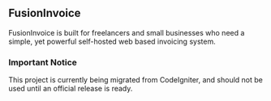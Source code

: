 ## FusionInvoice

FusionInvoice is built for freelancers and small businesses who need a simple, yet powerful self-hosted web based invoicing system.

### Important Notice

This project is currently being migrated from CodeIgniter, and should not be used until an official release is ready.
